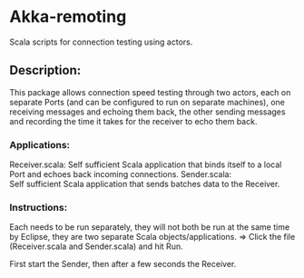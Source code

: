 # Akka-remoting
Scala scripts for connection testing using actors.

## Description: 
This package allows connection speed testing through two actors, each on separate Ports (and can be configured to 
run on separate machines), one receiving messages and echoing them back, the other sending messages and recording 
the time it takes for the receiver to echo them back.
	
###	Applications: 
Receiver.scala: 
Self sufficient Scala application that binds itself to a local Port and echoes back incoming connections.
Sender.scala:	
Self sufficient Scala application that sends batches data to the Receiver.
	
###	Instructions: 
Each needs to be run separately, they will not both be run at the same time by Eclipse, they are two separate Scala 
objects/applications.
=> Click the file (Receiver.scala and Sender.scala) and hit Run.
		
First start the Sender, then after a few seconds the Receiver. 
